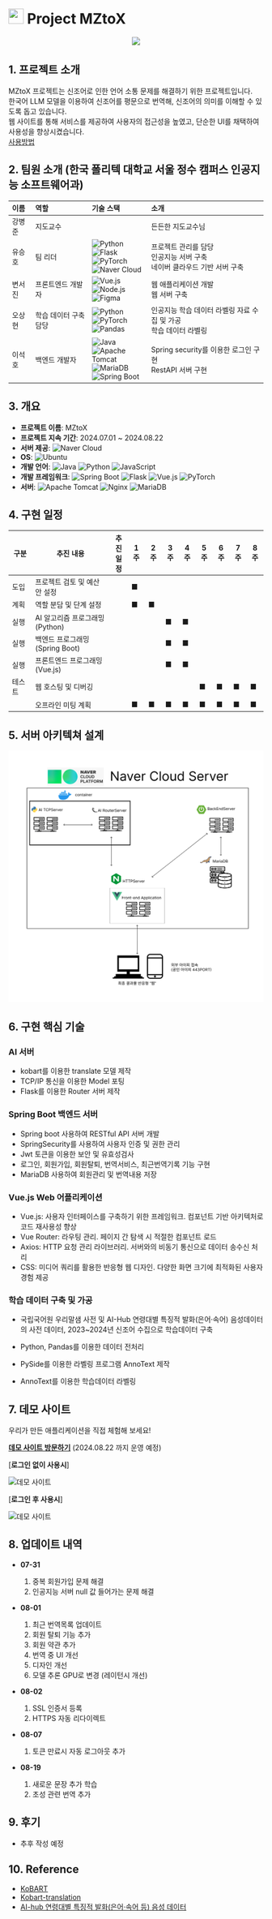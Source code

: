 # <img src="img/ico_clbg.png" width="30" height="30"> Project MZtoX 

<div style="text-align: center;">
    <a href="http://mztox.aikopo.net/">
        <img src="img/MZTOX.png" />
    </a>
</div>

## 1. 프로젝트 소개

MZtoX 프로젝트는 신조어로 인한 언어 소통 문제를 해결하기 위한 프로젝트입니다. <br>한국어 LLM 모델을 이용하여 신조어를 평문으로 번역해, 신조어의 의미를 이해할 수 있도록 돕고 있습니다. <br>웹 사이트를 통해 서비스를 제공하여 사용자의 접근성을 높였고, 단순한 UI를 채택하여 사용성을 향상시켰습니다.
<br>
[사용방법](#6-데모-사이트)
## 2. 팀원 소개 (한국 폴리텍 대학교 서울 정수 캠퍼스 인공지능 소프트웨어과)

| 이름     | 역할                  | 기술 스택                                                                                                                                       | 소개                                           | 
|:---------|:---------------------|:-----------------------------------------------------------------------------------------------------------------------------------------------|:----------------------------------------------|
| 강병준   | 지도교수             |                                                                                                                                                 | 든든한 지도교수님                           |
| 유승호   | 팀 리더              | ![Python](https://img.shields.io/badge/python-3776AB?style=flat-square&logo=python&logoColor=white) <br> ![Flask](https://img.shields.io/badge/flask-000000?style=flat-square&logo=flask&logoColor=white) <br> ![PyTorch](https://img.shields.io/badge/pytorch-EE4C2C?style=flat-square&logo=pytorch&logoColor=white) <br> ![Naver Cloud](https://img.shields.io/badge/Naver%20Cloud-00A859?style=flat-square&logo=naver&logoColor=white) | 프로젝트 관리를 담당 <br> 인공지능 서버 구축 <br> 네이버 클라우드 기반 서버 구축 |
| 변서진   | 프론트엔드 개발자    | ![Vue.js](https://img.shields.io/badge/vuejs-4FC08D?style=flat-square&logo=vue.js&logoColor=white) <br> ![Node.js](https://img.shields.io/badge/Node.js-8CC84B?style=flat-square&logo=node.js&logoColor=white) <br> ![Figma](https://img.shields.io/badge/Figma-F24E1E?style=flat-square&logo=figma&logoColor=white) | 웹 애플리케이션 개발 <br> 웹 서버 구축      |
| 오상현   | 학습 데이터 구축 담당 | ![Python](https://img.shields.io/badge/python-3776AB?style=flat-square&logo=python&logoColor=white) <br> ![PyTorch](https://img.shields.io/badge/pytorch-EE4C2C?style=flat-square&logo=pytorch&logoColor=white) <br> ![Pandas](https://img.shields.io/badge/Pandas-150458?style=flat-square&logo=pandas&logoColor=white) | 인공지능 학습 데이터 라벨링 자료 수집 및 가공 <br> 학습 데이터 라벨링   |
| 이석호   | 백엔드 개발자        | ![Java](https://img.shields.io/badge/Java-007396?style=flat-square&logo=Java&logoColor=white) <br> ![Apache Tomcat](https://img.shields.io/badge/Apache%20Tomcat-F8DB2D?style=flat-square&logo=apachetomcat&logoColor=black) <br> ![MariaDB](https://img.shields.io/badge/MariaDB-003545?style=flat-square&logo=mariadb&logoColor=white) <br> ![Spring Boot](https://img.shields.io/badge/spring_boot-6DB33F?style=flat-square&logo=spring-boot&logoColor=white) | Spring security를 이용한 로그인 구현 <br> RestAPI 서버 구현              |


## 3. 개요
- **프로젝트 이름**: MZtoX
- **프로젝트 지속 기간**: 2024.07.01 ~ 2024.08.22
- **서버 제공**: ![Naver Cloud](https://img.shields.io/badge/Naver%20Cloud-00A859?style=flat-square&logo=naver&logoColor=white)
- **OS**: ![Ubuntu](https://img.shields.io/badge/Ubuntu-E95420?style=flat-square&logo=ubuntu&logoColor=white)
- **개발 언어**: ![Java](https://img.shields.io/badge/Java-007396?style=flat-square&logo=Java&logoColor=white) ![Python](https://img.shields.io/badge/python-3776AB?style=flat-square&logo=python&logoColor=white) ![JavaScript](https://img.shields.io/badge/javascript-F7DF1E?style=flat-square&logo=javascript&logoColor=black)
- **개발 프레임워크**: ![Spring Boot](https://img.shields.io/badge/spring_boot-6DB33F?style=flat-square&logo=spring-boot&logoColor=white) ![Flask](https://img.shields.io/badge/flask-000000?style=flat-square&logo=flask&logoColor=white) ![Vue.js](https://img.shields.io/badge/vuejs-4FC08D?style=flat-square&logo=vue.js&logoColor=white) ![PyTorch](https://img.shields.io/badge/pytorch-EE4C2C?style=flat-square&logo=pytorch&logoColor=white)
- **서버**: ![Apache Tomcat](https://img.shields.io/badge/Apache%20Tomcat-F8DB2D?style=flat-square&logo=apachetomcat&logoColor=black) ![Nginx](https://img.shields.io/badge/Nginx-009639?style=flat-square&logo=nginx&logoColor=white) ![MariaDB](https://img.shields.io/badge/MariaDB-003545?style=flat-square&logo=mariadb&logoColor=white)

## 4. 구현 일정

| 구분   | 추진 내용                      | 추진 <br>일정                      | 1주 | 2주 | 3주 | 4주 | 5주 | 6주 | 7주 | 8주 |
|--------|-------------------------------|----------------------------------|-----|-----|-----|-----|-----|-----|-----|-----|
| 도입   | 프로젝트 검토 및 예산안 설정 |                                  | ■   |     |     |     |     |     |     |     |
| 계획   | 역할 분담 및 단계 설정       |                                  | ■   | ■   |     |     |     |     |     |     |
| 실행   | AI 알고리즘 프로그래밍 <br> (Python) |                              |     |     | ■   | ■   |     |     |     |     |
| 실행   | 백엔드 프로그래밍 <br> (Spring Boot) |                              |     |     | ■   | ■   |     |     |     |     |
| 실행   | 프론트엔드 프로그래밍 <br> (Vue.js) |                              |     |     | ■   | ■   |     |     |     |     |
| 테스트 | 웹 호스팅 및 디버깅         |                                  |     |     |     |     | ■   | ■   | ■   | ■   |
|        | 오프라인 미팅 계획           |                                  | ■   | ■   | ■   | ■   | ■   | ■   | ■   | ■   |

## 5. 서버 아키텍쳐 설계
![서버아키텍쳐](img/Architecture.png)

## 6. 구현 핵심 기술
### AI 서버
- kobart를 이용한 translate 모델 제작
- TCP/IP 통신을 이용한 Model 포팅
- Flask를 이용한 Router 서버 제작


### Spring Boot 백엔드 서버
-   Spring boot 사용하여 RESTful API 서버 개발
-   SpringSecurity를 사용하여 사용자 인증 및 권한 관리
-   Jwt 토큰을 이용한 보안 및 유효성검사
-   로그인, 회원가입, 회원탈퇴, 번역서비스, 최근번역기록 기능 구현  
-   MariaDB 사용하여 회원관리 및 번역내용 저장   

### Vue.js Web 어플리케이션
- Vue.js: 사용자 인터페이스를 구축하기 위한 프레임워크. 컴포넌트 기반 아키텍처로 코드 재사용성 향상
- Vue Router: 라우팅 관리. 페이지 간 탐색 시 적절한 컴포넌트 로드
- Axios: HTTP 요청 관리 라이브러리. 서버와의 비동기 통신으로 데이터 송수신 처리
- CSS: 미디어 쿼리를 활용한 반응형 웹 디자인. 다양한 화면 크기에 최적화된 사용자 경험 제공

### 학습 데이터 구축 및 가공

- 국립국어원 우리말샘 사전 및 AI-Hub 연령대별 특징적 발화(은어·속어) 음성데이터의 사전 데이터, 2023~2024년 신조어 수집으로 학습데이터 구축

- Python, Pandas를 이용한 데이터 전처리

- PySide를 이용한 라벨링 프로그램 AnnoText 제작

- AnnoText를 이용한 학습데이터 라벨링
## 7. 데모 사이트
우리가 만든 애플리케이션을 직접 체험해 보세요!

[**데모 사이트 방문하기**](http://mztox.aikopo.net/) (2024.08.22 까지 운영 예정)


[**로그인 없이 사용시**]

![데모 사이트](img/demo_unlogin.gif)


[**로그인 후 사용시**]

![데모 사이트](img/demo_login.gif)

## 8. 업데이트 내역
- **07-31** 
    1. 중복 회원가입 문제 해결
    2. 인공지능 서버 null 값 들어가는 문제 해결
 
- **08-01**
    1. 최근 번역목록 업데이트
    2. 회원 탈퇴 기능 추가
    3. 회원 약관 추가
    4. 번역 중 UI 개선
    5. 디자인 개선
    6. 모델 추론 GPU로 변경 (레이턴시 개선)

- **08-02**
    1. SSL 인증서 등록
    2. HTTPS 자동 리다이렉트

- **08-07**
    1. 토큰 만료시 자동 로그아웃 추가
       
- **08-19**
    1. 새로운 문장 추가 학습
    2. 초성 관련 번역 추가


## 9. 후기
- 추후 작성 예정

## 10. Reference
- [KoBART](https://github.com/SKT-AI/KoBART)
- [Kobart-translation](https://github.com/seujung/KobART-translation)
- [AI-hub 연령대별 특징적 발화(은어·속어 등) 음성 데이터](https://aihub.or.kr/aihubdata/data/view.do?currMenu=115&topMenu=100&aihubDataSe=data&dataSetSn=71320)
